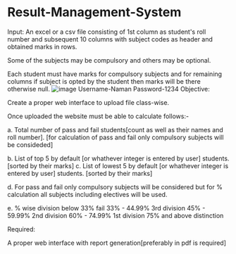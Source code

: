 # Result-Management-System
Input: 
An excel or a csv file consisting of 1st column as student's roll number and subsequent 10 columns with subject codes as header and obtained marks in rows. 

Some of the subjects may be compulsory and others may be optional. 

Each student must have marks for compulsory subjects and for remaining columns if subject is opted by the student then marks will be there otherwise null.
![image](https://user-images.githubusercontent.com/89905014/183022518-d76696b6-5772-4b8f-9aff-385a75a38453.png)
Username-Naman
Password-1234
Objective:  

Create a proper web interface to upload file class-wise.

Once uploaded the website must be able to calculate follows:-

a. Total number of pass and fail students[count as well as their names and roll number]. [for calculation of pass and fail only compulsory subjects will be consideded]

b. List of top 5 by default [or whathever integer is entered by user] students. [sorted by their marks]
c. List of lowest 5 by default [or whathever integer is entered by user] students. [sorted by their marks]

d. For pass and fail only compulsory subjects will be considered but for % calculation all subjects including electives will be used. 

e. % wise division
below 33% fail
33%  - 44.99% 3rd division
45% - 59.99% 2nd division
60% - 74.99% 1st division
75% and above distinction

Required:

A proper web interface with report generation[preferably in pdf is required]


